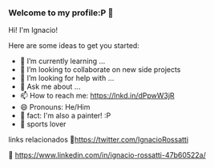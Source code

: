 ### Welcome to my profile:P 👋
Hi! I'm Ignacio!

Here are some ideas to get you started:

- 🌱 I’m currently learning ...
- 👯 I’m looking to collaborate on new side projects
- 🤔 I’m looking for help with ...
- 💬 Ask me about ...
- 📫 How to reach me: https://lnkd.in/dPpwW3jR
- 😄 Pronouns: He/Him
- 🎨 fact: I'm also a painter! :P
- 🏀 sports lover

links relacionados
🐣https://twitter.com/IgnacioRossatti

💼 https://www.linkedin.com/in/ignacio-rossatti-47b60522a/




